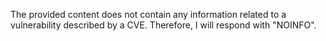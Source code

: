 The provided content does not contain any information related to a vulnerability described by a CVE. Therefore, I will respond with "NOINFO".